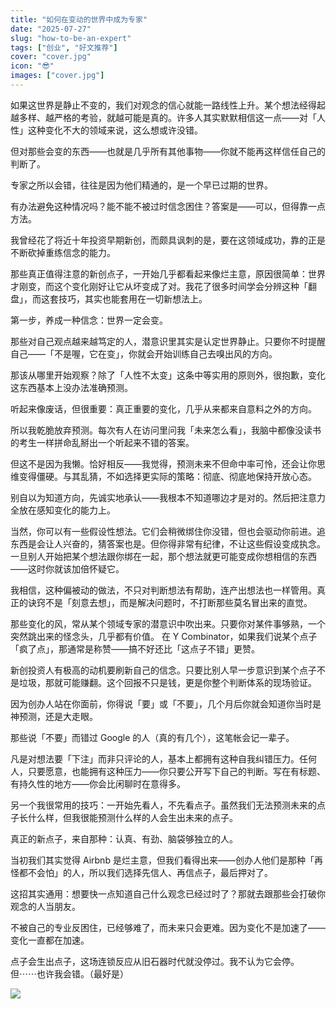 ```yaml
---
title: "如何在变动的世界中成为专家"
date: "2025-07-27"
slug: "how-to-be-an-expert"
tags: ["创业", "好文推荐"]
cover: "cover.jpg"
icon: "😎"
images: ["cover.jpg"]
---
```

如果这世界是静止不变的，我们对观念的信心就能一路线性上升。某个想法经得起越多样、越严格的考验，就越可能是真的。许多人其实默默相信这一点——对「人性」这种变化不大的领域来说，这么想或许没错。



但对那些会变的东西——也就是几乎所有其他事物——你就不能再这样信任自己的判断了。



专家之所以会错，往往是因为他们精通的，是一个早已过期的世界。



有办法避免这种情况吗？能不能不被过时信念困住？答案是——可以，但得靠一点方法。



我曾经花了将近十年投资早期新创，而颇具讽刺的是，要在这领域成功，靠的正是不断砍掉重练信念的能力。



那些真正值得注意的新创点子，一开始几乎都看起来像烂主意，原因很简单：世界才刚变，而这个变化刚好让它从坏变成了对。我花了很多时间学会分辨这种「翻盘」，而这套技巧，其实也能套用在一切新想法上。



第一步，养成一种信念：世界一定会变。



那些对自己观点越来越笃定的人，潜意识里其实是认定世界静止。只要你不时提醒自己——「不是喔，它在变」，你就会开始训练自己去嗅出风的方向。



那该从哪里开始观察？除了「人性不太变」这条中等实用的原则外，很抱歉，变化这东西基本上没办法准确预测。



听起来像废话，但很重要：真正重要的变化，几乎从来都来自意料之外的方向。



所以我乾脆放弃预测。每次有人在访问里问我「未来怎么看」，我脑中都像没读书的考生一样拼命乱掰出一个听起来不错的答案。



但这不是因为我懒。恰好相反——我觉得，预测未来不但命中率可怜，还会让你思维变得僵硬。与其乱猜，不如选择更实际的策略：彻底、彻底地保持开放心态。



别自以为知道方向，先诚实地承认——我根本不知道哪边才是对的。然后把注意力全放在感知变化的能力上。



当然，你可以有一些假设性想法。它们会稍微绑住你没错，但也会驱动你前进。追东西是会让人兴奋的，猜答案也是。但你得非常有纪律，不让这些假设变成执念。
一旦别人开始把某个想法跟你绑在一起，那个想法就更可能变成你想相信的东西——这时你就该加倍怀疑它。



我相信，这种偏被动的做法，不只对判断想法有帮助，连产出想法也一样管用。真正的诀窍不是「刻意去想」，而是解决问题时，不打断那些莫名冒出来的直觉。



那些变化的风，常从某个领域专家的潜意识中吹出来。只要你对某件事够熟，一个突然跳出来的怪念头，几乎都有价值。
在 Y Combinator，如果我们说某个点子「疯了点」，那通常是称赞——搞不好还比「这点子不错」更赞。



新创投资人有极高的动机要刷新自己的信念。只要比别人早一步意识到某个点子不是垃圾，那就可能赚翻。这个回报不只是钱，更是你整个判断体系的现场验证。



因为创办人站在你面前，你得说「要」或「不要」，几个月后你就会知道你当时是神预测，还是大走眼。



那些说「不要」而错过 Google 的人（真的有几个），这笔帐会记一辈子。



凡是对想法要「下注」而非只评论的人，基本上都拥有这种自我纠错压力。任何人，只要愿意，也能拥有这种压力——你只要公开写下自己的判断。写在有标题、有持久性的地方——你会比闲聊时在意得多。



另一个我很常用的技巧：一开始先看人，不先看点子。虽然我们无法预测未来的点子长什么样，但我很能预测什么样的人会生出未来的点子。



真正的新点子，来自那种：认真、有劲、脑袋够独立的人。



当初我们其实觉得 Airbnb 是烂主意，但我们看得出来——创办人他们是那种「再怪都不会怕」的人，所以我们选择先信人、再信点子，最后押对了。



这招其实通用：想要快一点知道自己什么观念已经过时了？那就去跟那些会打破你观念的人当朋友。



不被自己的专业反困住，已经够难了，而未来只会更难。因为变化不是加速了——变化一直都在加速。



点子会生出点子，这场连锁反应从旧石器时代就没停过。我不认为它会停。
但⋯⋯也许我会错。（最好是）




![](https://prod-files-secure.s3.us-west-2.amazonaws.com/112d0858-5090-4d34-a606-b75eb8d65fd2/46476355-9cf3-4e99-9b7a-3531bc426380/1000202064.png?X-Amz-Algorithm=AWS4-HMAC-SHA256&X-Amz-Content-Sha256=UNSIGNED-PAYLOAD&X-Amz-Credential=ASIAZI2LB4662DF2DQZH%2F20251028%2Fus-west-2%2Fs3%2Faws4_request&X-Amz-Date=20251028T043942Z&X-Amz-Expires=3600&X-Amz-Security-Token=IQoJb3JpZ2luX2VjEP3%2F%2F%2F%2F%2F%2F%2F%2F%2F%2FwEaCXVzLXdlc3QtMiJIMEYCIQCR46MgSdI97lwEzs%2BsBM8%2BS0tBwhCMlHBn%2Fnj%2BoxeF8gIhAK52LpwDKZpUtA7hD7E6V%2FgexT%2FemCtRZgS9HJiXZL1DKogECLb%2F%2F%2F%2F%2F%2F%2F%2F%2F%2FwEQABoMNjM3NDIzMTgzODA1Igz9%2Bq6eYHeDhkNXz2Yq3AOVjsKiiawOFY%2FVcEHvKIIHzT1nEnRB6FRanp9VeazG96jfBtPkAP2UuX220mECJP5HU4I%2BJgedIDCgR4XBRuWZcnvxbXIoKJsyTEMl0yBuuH5LIRZVt1TmJhpqSDmcUrCHtmS%2BgW%2FjBUq7cbHNYc3M%2FNZuFenbNHaVcRJ3ybW5sLnLPpjR5Uj045w1R50V%2F%2FEKHO3GIwiS%2FQa1E%2FF6jjnxUFbAf08%2FAMAETKQj3b88PL6%2BxSMqn0uU7m2%2FLASpEQbn2LAzQBKryB6R4ZxkCapuJjmy%2FcNf6olIZrEqA3covYj9hF0%2F19H5jnWTqsk0lmUd1Y5Ab6KJ9tFlajjweyWYyvpWmb3JgMBrHmDdvisWYEEb7xV4xmVLaTE430tgGG%2Fd8mFiIApdF%2B3%2FTdWhKgjeopW5HTDTrd5d1NUJwQw8z2aWJHB4n2X9s7%2BNvizFXfV4fj7%2F1l67r%2FMEtQJ3UInXj1z8bshflkmFhRdNFf69JoE1K222zCxqeCZmyAlxSleJBVzjL4BbsTdqtke3U9hQ77TzSSooCZFPzu5LydMwKW%2F12Wx8VNY%2F3hQvmD5ApWXGVAnGHUrAl16klJPHBWo9eYf2zXOy5sUc%2BopPSUU8HuyWre%2FRgkbR9E%2F7DDCvjoHIBjqkAeX5MkDqNPA80%2FhTxzPEC3CUZRiIPtcpcm4Q3CxeSfiaQiTWI%2FeMyChqDTPCj2kZsIWiTuZmtX%2F8ZYpyZ3KDyPHccv0Q2tDSPYP7qFRdfw37Bg3TnWIeGw%2BAZTIyZZJvspuwRnwmiDsYkDVnVQumxovjnnqsxmRhL0MEo9QFLluk%2B8tHabnr8I160S5%2FTrwe86EPedxa%2FlY3oBJy2SucXFkgHo%2Bx&X-Amz-Signature=e13689326078662817130561d8f0a1839245bc1582ee3775566330637249195d&X-Amz-SignedHeaders=host&x-amz-checksum-mode=ENABLED&x-id=GetObject)

